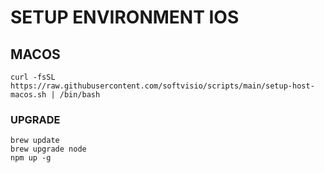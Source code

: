 # SETUP ENVIRONMENT IOS

## MACOS

```
curl -fsSL https://raw.githubusercontent.com/softvisio/scripts/main/setup-host-macos.sh | /bin/bash
```

### UPGRADE

```
brew update
brew upgrade node
npm up -g
```
